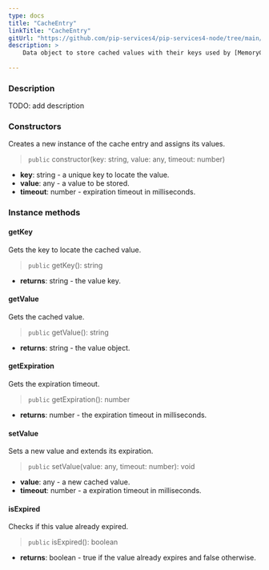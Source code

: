 ```yaml
---
type: docs
title: "CacheEntry"
linkTitle: "CacheEntry"
gitUrl: "https://github.com/pip-services4/pip-services4-node/tree/main/pip-services4-logic-node"
description: >
    Data object to store cached values with their keys used by [MemoryCache](../memory_cache)
    
---
```


### Description

TODO: add description

### Constructors
Creates a new instance of the cache entry and assigns its values.

> `public` constructor(key: string, value: any, timeout: number)

- **key**: string - a unique key to locate the value.
- **value**: any - a value to be stored.
- **timeout**: number - expiration timeout in milliseconds.

### Instance methods

#### getKey
Gets the key to locate the cached value.

> `public` getKey(): string

- **returns**: string - the value key.


#### getValue
Gets the cached value.

> `public` getValue(): string

- **returns**: string - the value object.

#### getExpiration
Gets the expiration timeout.

> `public` getExpiration(): number

- **returns**: number - the expiration timeout in milliseconds.

#### setValue
Sets a new value and extends its expiration.

> `public` setValue(value: any, timeout: number): void

- **value**: any - a new cached value.
- **timeout**: number - a expiration timeout in milliseconds.

#### isExpired
Checks if this value already expired.

> `public` isExpired(): boolean

- **returns**: boolean - true if the value already expires and false otherwise.

